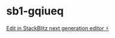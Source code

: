 # sb1-gqiueq

[Edit in StackBlitz next generation editor ⚡️](https://stackblitz.com/~/github.com/betterfuture2030/sb1-gqiueq)